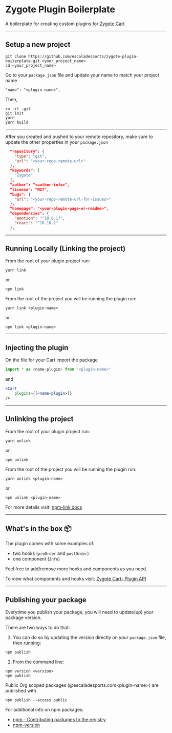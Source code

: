 # Zygote Plugin Boilerplate
 


A boilerplate for creating custom plugins for [Zygote Cart](https://escaladesports.github.io/zygote-cart/)

---

## Setup a new project

```
git clone https://github.com/escaladesports/zygote-plugin-boilerplate.git <your_project_name>
cd <your_project_name>
```

Go to your `package.json` file and update your name to match your project name

```
"name": "<plugin-name>",
```
Then,
```
rm -rf .git
git init
yarn
yarn build
```
---

After you created and pushed to your remote repository, make sure to update the other properties in your `package.json`

```json
  "repository": {
    "type": "git",
    "url": "<your-repo-remote-url>"
  },
  "keywords": [
    "Zygote"
  ],
  "author": "<author-info>",
  "license": "MIT",
  "bugs": {
    "url": "<your-repo-remote-url-for-issues>"
  },
  "homepage": "<your-plugin-page-or-readme>",
  "dependencies": {
    "emotion": "^10.0.17",
    "react": "^16.10.2"
  },

```

---

## Running Locally (Linking the project)

From the root of your plugin project run:

`yarn link`

or

`npm link`

From the root of the project you will be running the plugin run:

`yarn link <plugin-name>`

or

`npm link <plugin-name>`

---

## Injecting the plugin

On the file for your Cart import the package

``` javascript
import * as <name-plugin> from "<plugin-name>"
```

and

```jsx
<Cart
    plugins={[<name-plugin>]}
/>
```

---

## Unlinking the project

From the root of your plugin project run:

`yarn unlink`

or

`npm unlink`

From the root of the project you will be running the plugin run:

`yarn unlink <plugin-name>`

or

`npm unlink <plugin-name>`


For more details visit: [npm-link docs](https://docs.npmjs.com/cli/link.html)

---
## What's in the box :package:

The plugin comes with some examples of: 

- two hooks  (`preOrder` and `postOrder`)
- one component (`Info`)

Feel free to add/remove more hooks and components as you need.

To view what components and hooks visit: [Zygote Cart- Plugin API](https://escaladesports.github.io/zygote-cart/#plugin-api)

---

## Publishing your package

Everytime you publish your package, you will need to update(up) your package version.

There are two ways to do that:

1. You can do so by updating the version directly on your `package.json` file, then running:
```
npm publish
```

2. From the command line:
```
npm version <version>
npm publish
```
Public Org scoped packages (@escaladesports.com\<plugin-name>) are published with 
```
npm publish --access public
````

For additional info on npm packages:


- [npm - Contributing packages to the registry](https://docs.npmjs.com/packages-and-modules/contributing-packages-to-the-registry)
- [npm-version](https://docs.npmjs.com/cli/version)
